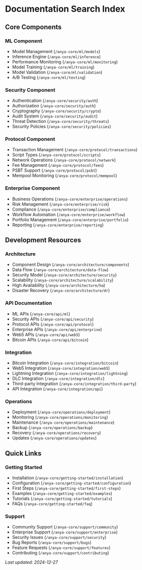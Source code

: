 # Documentation Search Index

## Core Components

### ML Component
- Model Management (`/anya-core/ml/models`)
- Inference Engine (`/anya-core/ml/inference`)
- Performance Monitoring (`/anya-core/ml/monitoring`)
- Model Training (`/anya-core/ml/training`)
- Model Validation (`/anya-core/ml/validation`)
- A/B Testing (`/anya-core/ml/testing`)

### Security Component
- Authentication (`/anya-core/security/auth`)
- Authorization (`/anya-core/security/auth`)
- Cryptography (`/anya-core/security/crypto`)
- Audit System (`/anya-core/security/audit`)
- Threat Detection (`/anya-core/security/threats`)
- Security Policies (`/anya-core/security/policies`)

### Protocol Component
- Transaction Management (`/anya-core/protocol/transactions`)
- Script Types (`/anya-core/protocol/scripts`)
- Network Operations (`/anya-core/protocol/network`)
- Fee Management (`/anya-core/protocol/fees`)
- PSBT Support (`/anya-core/protocol/psbt`)
- Mempool Monitoring (`/anya-core/protocol/mempool`)

### Enterprise Component
- Business Operations (`/anya-core/enterprise/operations`)
- Risk Management (`/anya-core/enterprise/risk`)
- Compliance (`/anya-core/enterprise/compliance`)
- Workflow Automation (`/anya-core/enterprise/workflow`)
- Portfolio Management (`/anya-core/enterprise/portfolio`)
- Reporting (`/anya-core/enterprise/reporting`)

## Development Resources

### Architecture
- Component Design (`/anya-core/architecture/components`)
- Data Flow (`/anya-core/architecture/data-flow`)
- Security Model (`/anya-core/architecture/security`)
- Scalability (`/anya-core/architecture/scalability`)
- High Availability (`/anya-core/architecture/ha`)
- Disaster Recovery (`/anya-core/architecture/dr`)

### API Documentation
- ML APIs (`/anya-core/api/ml`)
- Security APIs (`/anya-core/api/security`)
- Protocol APIs (`/anya-core/api/protocol`)
- Enterprise APIs (`/anya-core/api/enterprise`)
- Web5 APIs (`/anya-core/api/web5`)
- Bitcoin APIs (`/anya-core/api/bitcoin`)

### Integration
- Bitcoin Integration (`/anya-core/integration/bitcoin`)
- Web5 Integration (`/anya-core/integration/web5`)
- Lightning Integration (`/anya-core/integration/lightning`)
- DLC Integration (`/anya-core/integration/dlc`)
- Third-party Integration (`/anya-core/integration/third-party`)
- API Integration (`/anya-core/integration/api`)

### Operations
- Deployment (`/anya-core/operations/deployment`)
- Monitoring (`/anya-core/operations/monitoring`)
- Maintenance (`/anya-core/operations/maintenance`)
- Backup (`/anya-core/operations/backup`)
- Recovery (`/anya-core/operations/recovery`)
- Updates (`/anya-core/operations/updates`)

## Quick Links

### Getting Started
- Installation (`/anya-core/getting-started/installation`)
- Configuration (`/anya-core/getting-started/configuration`)
- First Steps (`/anya-core/getting-started/first-steps`)
- Examples (`/anya-core/getting-started/examples`)
- Tutorials (`/anya-core/getting-started/tutorials`)
- FAQs (`/anya-core/getting-started/faq`)

### Support
- Community Support (`/anya-core/support/community`)
- Enterprise Support (`/anya-core/support/enterprise`)
- Security Issues (`/anya-core/support/security`)
- Bug Reports (`/anya-core/support/bugs`)
- Feature Requests (`/anya-core/support/features`)
- Contributing (`/anya-core/support/contributing`)

*Last updated: 2024-12-27*
